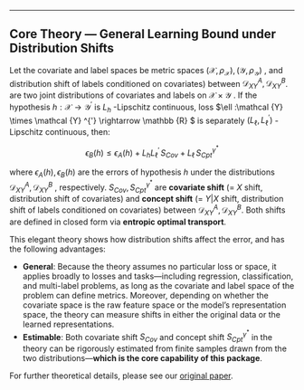---

## Core Theory — General Learning Bound under Distribution Shifts

Let the covariate and label spaces be metric spaces  $(\mathcal {X} ,\rho _{\mathcal {X}}), (\mathcal {Y} ,\rho _{\mathcal {Y}})$ , and  distribution shift of labels conditioned on covariates) between $\mathcal{D} _{XY}^{A}, \mathcal{D} _{XY}^{B}$. are two joint distributions of covariates and labels on  $\mathcal{X}\times\mathcal{Y}$ . If the hypothesis  $h:\mathcal{X} \rightarrow \mathcal{Y} ^{'}$  is $L_h$ -Lipschitz continuous, loss  $\ell :\mathcal {Y} \times \mathcal {Y} ^{'} \rightarrow \mathbb {R} $  is separately  $(L_{\ell},L_{\ell}^{'})$ -Lipschitz continuous, then:


$$
\epsilon _B(h)\le \epsilon _A(h)+L_hL_{\ell}^{'}\,S_{Cov}+L_{\ell}\,S_{Cpt}^{\gamma ^*}
$$

where  $\epsilon _A(h), \epsilon _B(h)$  are the errors of hypothesis $h$ under the distributions  $\mathcal{D} _{XY}^{A}, \mathcal{D} _{XY}^{B}$ , respectively.  $S_{Cov}, S_{Cpt}^{\gamma ^*}$  are **covariate shift** (= $X$ shift, distribution shift of covariates) and **concept shift** (= $Y|X$ shift, distribution shift of labels conditioned on covariates) between $\mathcal{D} _{XY}^{A}, \mathcal{D} _{XY}^{B}$. Both shifts are defined in closed form via **entropic optimal transport**.

This elegant theory shows how distribution shifts affect the error, and has the following advantages:

* **General**: Because the theory assumes no particular loss or space, it applies broadly to losses and tasks—including regression, classification, and multi-label problems, as long as the covariate and label space of the problem can define metrics. Moreover, depending on whether the covariate space is the raw feature space or the model’s representation space, the theory can measure shifts in either the original data or the learned representations.
* **Estimable**: Both covariate shift $S_{Cov}$ and concept shift $S_{Cpt}^{\gamma ^*}$ in the theory can be rigorously estimated from finite samples drawn from the two distributions—**which is the core capability of this package**.

For further theoretical details, please see our [original paper](https://arxiv.org/abs/2506.12829).
